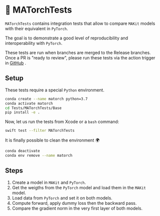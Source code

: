 # 👷 MATorchTests

`MATorchTests` contains integration tests that allow to compare `MAKit` models 
with their equivalent in `PyTorch`.

The goal is to demonstrate a good level of reproducibility and 
interoperability with `PyTorch`.

These tests are run when branches are merged to the Release branches.
Once a PR is "ready to review", please run these tests via the action trigger 
in [GitHub](https://github.com/owkin/MAKit/actions) .

## Setup

These tests require a special `Python` environment. 

```bash
conda create --name matorch python=3.7
conda activate matorch
cd Tests/MATorchTests/Base
pip install -e .
```

Now, let us run the tests from Xcode or a `bash` command:

```bash
swift test --filter MATorchTests
```

It is finally possible to clean the environment 🌍

```bash     
conda deactivate
conda env remove --name matorch
```

## Steps 

1. Create a model in `MAKit` and `PyTorch`.
1. Get the weigths from the `PyTorch` model and load them  in the `MAKit` model.
1. Load data from `PyTorch` and set it on both models.
1. Compute forward, apply dummy loss then the backward pass.
1. Compare the gradient norm in the very first layer of both models.
